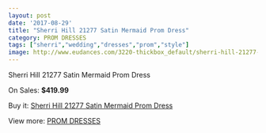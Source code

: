 ```yaml
---
layout: post
date: '2017-08-29'
title: "Sherri Hill 21277 Satin Mermaid Prom Dress"
category: PROM DRESSES
tags: ["sherri","wedding","dresses","prom","style"]
image: http://www.eudances.com/3220-thickbox_default/sherri-hill-21277-satin-mermaid-prom-dress.jpg
---
```

Sherri Hill 21277 Satin Mermaid Prom Dress

On Sales: **$419.99**
<a href="https://www.eudances.com/en/prom-dresses/1105-sherri-hill-21277-satin-mermaid-prom-dress.html"><amp-img layout="responsive" width="600" height="600" src="//www.eudances.com/3220-thickbox_default/sherri-hill-21277-satin-mermaid-prom-dress.jpg" alt="Sherri Hill 21277 Satin Mermaid Prom Dress 0" /></a>
<a href="https://www.eudances.com/en/prom-dresses/1105-sherri-hill-21277-satin-mermaid-prom-dress.html"><amp-img layout="responsive" width="600" height="600" src="//www.eudances.com/3223-thickbox_default/sherri-hill-21277-satin-mermaid-prom-dress.jpg" alt="Sherri Hill 21277 Satin Mermaid Prom Dress 1" /></a>
<a href="https://www.eudances.com/en/prom-dresses/1105-sherri-hill-21277-satin-mermaid-prom-dress.html"><amp-img layout="responsive" width="600" height="600" src="//www.eudances.com/3222-thickbox_default/sherri-hill-21277-satin-mermaid-prom-dress.jpg" alt="Sherri Hill 21277 Satin Mermaid Prom Dress 2" /></a>
<a href="https://www.eudances.com/en/prom-dresses/1105-sherri-hill-21277-satin-mermaid-prom-dress.html"><amp-img layout="responsive" width="600" height="600" src="//www.eudances.com/3221-thickbox_default/sherri-hill-21277-satin-mermaid-prom-dress.jpg" alt="Sherri Hill 21277 Satin Mermaid Prom Dress 3" /></a>

Buy it: [Sherri Hill 21277 Satin Mermaid Prom Dress](https://www.eudances.com/en/prom-dresses/1105-sherri-hill-21277-satin-mermaid-prom-dress.html "Sherri Hill 21277 Satin Mermaid Prom Dress")

View more: [PROM DRESSES](https://www.eudances.com/en/13-prom-dresses "PROM DRESSES")